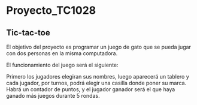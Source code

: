 # Proyecto_TC1028

## Tic-tac-toe

El objetivo del proyecto es programar un juego de gato que se pueda jugar con dos personas en la misma computadora. 

El funcionamiento del juego será el siguiente:

Primero los jugadores elegiran sus nombres, luego aparecerá un tablero y cada jugador, por turnos, podrá elegir una casilla donde poner su marca. Habrá un contador de puntos, y el jugador ganador será el que haya ganado más juegos durante 5 rondas. 

